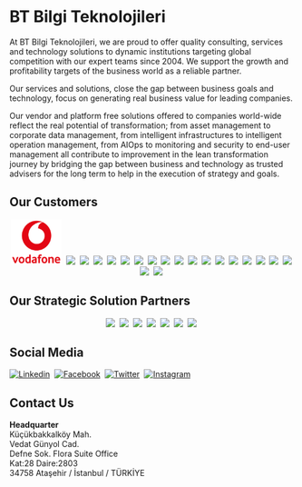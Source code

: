 <h1><b>BT Bilgi Teknolojileri</b></h1>

At BT Bilgi Teknolojileri,  we are proud to offer quality consulting, services and technology solutions to dynamic institutions targeting global competition with our expert teams since 2004. We support the growth and profitability targets of the business world as a reliable partner.

Our services and solutions, close the gap between business goals and technology, focus on generating real business value for leading companies.

Our vendor and platform free solutions offered to companies world-wide reflect the real potential of transformation; from asset management to corporate data management, from intelligent infrastructures to intelligent operation management, from AIOps to monitoring and security to end-user management all contribute to improvement in the lean transformation journey by bridging the gap between business and technology as trusted advisers for the long term to help in the execution of strategy and goals.

<h2><b>Our Customers</b></h2>
<p align="center">
  <img src="https://github.com/BT-Bilgi/.github/blob/master/profile/images/vf-logo-nonbg.png?raw=true" height="80px" />&nbsp;
  <img src="https://btbilgi.com.tr/wp-content/uploads/2014/08/yapikredi.png" height="80px" />&nbsp;
  <img src="https://btbilgi.com.tr/wp-content/uploads/2014/08/sekerbank.png" height="80px" />&nbsp;
  <img src="https://btbilgi.com.tr/wp-content/uploads/2014/08/gunes_sigorta.png" height="80px" />&nbsp;
  <img src="https://btbilgi.com.tr/wp-content/uploads/2014/08/isnet.png" height="80px" />&nbsp;
  <img src="https://btbilgi.com.tr/wp-content/uploads/2014/08/gelir_idaresi.png" height="80px" />&nbsp;
  <img src="https://btbilgi.com.tr/wp-content/uploads/2014/08/garanti_teknoloji-e1500225408404.png" height="80px" />&nbsp;
  <img src="https://btbilgi.com.tr/wp-content/uploads/2014/08/enpara.png" height="80px" />&nbsp;
  <img src="https://btbilgi.com.tr/wp-content/uploads/2014/08/eczacibasi.png" height="80px" />&nbsp;
  <img src="https://btbilgi.com.tr/wp-content/uploads/2014/08/bilgi_uni.png" height="80px" />&nbsp;
  <img src="https://btbilgi.com.tr/wp-content/uploads/2014/08/allianz.png" height="80px" />&nbsp;
  <img src="https://btbilgi.com.tr/wp-content/uploads/2014/08/teb.png" height="80px" />&nbsp;
  <img src="https://btbilgi.com.tr/wp-content/uploads/2014/08/tai.png" height="80px" />&nbsp;
  <img src="https://btbilgi.com.tr/wp-content/uploads/2014/08/ssm.png" height="80px" />&nbsp;
  <img src="https://btbilgi.com.tr/wp-content/uploads/2014/08/sabiha_gokcen.png" height="80px" />&nbsp;
  <img src="https://btbilgi.com.tr/wp-content/uploads/2014/08/petrol_ofisi.png" height="80px" />&nbsp;
  <img src="https://btbilgi.com.tr/wp-content/uploads/2014/08/omv.png" height="80px" />&nbsp;
  <img src="https://btbilgi.com.tr/wp-content/uploads/2014/08/hvkk.png" height="80px" />&nbsp;
  <img src="https://btbilgi.com.tr/wp-content/uploads/2014/08/arkas.png" height="80px" />&nbsp;
  <img src="https://btbilgi.com.tr/wp-content/uploads/2014/08/adel.png" height="80px" />&nbsp;
</p>

<h2><b>Our Strategic Solution Partners</b></h2>
<p align="center">
  <img src="https://btbilgi.com.tr/wp-content/uploads/bfi_thumb/btbilgi-ca_broadcom-logo-p2mvhffj1pqfpqf0hhhnui1cvu2ddxynny2r7rlodo.png" height="80px" />&nbsp;
  <img src="https://btbilgi.com.tr/wp-content/uploads/2021/02/btbilgi-ivanti-logo.png" height="80px" />&nbsp;
  <img src="https://btbilgi.com.tr/wp-content/uploads/2021/02/btbilgi-tcell_global_bilgi-logo.png" height="80px" />&nbsp;
  <img src="https://btbilgi.com.tr/wp-content/uploads/2021/02/btbilgi-gttb-logo.png" height="80px" />&nbsp;
  <img src="https://btbilgi.com.tr/wp-content/uploads/2021/02/btbilgi-new_relic-logo.png" height="80px" />&nbsp;
  <img src="https://btbilgi.com.tr/wp-content/uploads/bfi_thumb/btbilgi-quest-logo-p2mvgxklfv1zl54ydrrr14jlliiebozr9hoj3ic5nw.png" height="80px" />&nbsp;
  <img src="https://btbilgi.com.tr/wp-content/uploads/2021/02/btbilgi-veracode-logo.png" height="80px" />&nbsp;
</p>

<h2><b>Social Media</b></h2>

[![Linkedin](https://img.shields.io/badge/LinkedIn-0077B5?style=flat-square&logo=Linkedin&logoColor=white&link=https://www.linkedin.com/company/btbilgiteknolojileri/)](https://www.linkedin.com/company/btbilgiteknolojileri/)&nbsp;
[![Facebook](https://img.shields.io/badge/Facebook-1877F2?style=flat-square&logo=Facebook&logoColor=white&link=https://www.facebook.com/BTBilgi/)](https://www.facebook.com/BTBilgi/)&nbsp;
[![Twitter](https://img.shields.io/badge/Twitter-1DA1F2?style=flat-square&logo=Twitter&logoColor=white&link=https://twitter.com/BTBilgi/)](https://twitter.com/BTBilgi/)&nbsp;
[![Instagram](https://img.shields.io/badge/Instagram-E4405F?style=flat-square&logo=Instagram&logoColor=white&link=https://www.instagram.com/btbilgisocial/)](https://www.instagram.com/btbilgisocial/)&nbsp;

<h2><b>Contact Us</b></h2>

<div style="width: 300px;">
  <b>Headquarter</b><br>
  <span>
    Küçükbakkalköy Mah.<br>
    Vedat Günyol Cad.<br>
    Defne Sok. Flora Suite Office<br>
    Kat:28 Daire:2803<br>
    34758 Ataşehir / İstanbul / TÜRKİYE
  </span>
</div>
